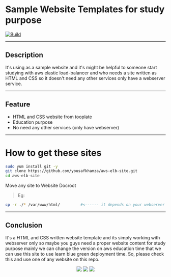 # Sample Website Templates for study purpose
[![Build](https://travis-ci.org/joemccann/dillinger.svg?branch=master)](https://travis-ci.org/joemccann/dillinger)

---
## Description

It's using as a sample website and it's might be helpful to someone start studying with aws elastic load-balancer and who needs a site written as HTML and CSS so it doesn't need any other services only have a webserver service.

----
## Feature

- HTML and CSS website from tooplate
- Education purpose 
- No need any other services (only have webserver)

---
# How to get these sites

```sh
sudo yum install git -y
git clone https://github.com/yousafkhamza/aws-elb-site.git
cd aws-elb-site
```
Move any site to Website Docroot
> Eg:
```sh
cp -r ./* /var/www/html/         #<------ it depends on your webserver document root
```

----
## Conclusion

It's a HTML and CSS written website template and its simply working with webserver only so maybe you guys need a proper website content for study purpose mainly we can change the version on aws education time that we can use this site to use learn blue green deployment time. So, please check this and use one of any website on this repo.

<p align="center">
<a href="mailto:yousaf.k.hamza@gmail.com"><img src="https://img.shields.io/badge/-yousaf.k.hamza@gmail.com-D14836?style=flat&logo=Gmail&logoColor=white"/></a>
<a href="https://www.linkedin.com/in/yousafkhamza"><img src="https://img.shields.io/badge/-Linkedin-blue"/></a>
<a href="https://techbit-new.blogspot.com/"><img src="https://img.shields.io/badge/-Blogger-orange"/></a>


